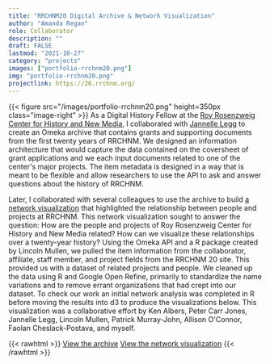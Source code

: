 ```yaml
---
title: "RRCHNM20 Digital Archive & Network Visualization"
author: "Amanda Regan"
role: Collaborator
description: ""
draft: FALSE
lastmod: "2021-10-27"
category: "projects"
images: ["portfolio-rrchnm20.png"]
img: "portfolio-rrchnm20.png"
projectlink: https://20.rrchnm.org/
---
```


{{< figure src="/images/portfolio-rrchnm20.png" height=350px class="image-right" >}} As a Digital History Fellow at the [Roy Rosenzweig Center for History and New Media](https://www.rrchnm.org), I collaborated with <a href='www.jannellelegg.com'>Jannelle Legg</a> to create an Omeka archive that contains grants and supporting documents from the first twenty years of RRCHNM. We designed an information architecture that would capture the data contained on the coversheet of grant applications and we each input documents related to one of the center's major projects. The item metadata is designed in a way that is meant to be flexible and allow researchers to use the API to ask and answer questions about the history of RRCHNM.

Later, I collaborated with several colleagues to use the archive to build [a network visualization]() that highlighted the relationship between people and projects at RRCHNM. This network visualization sought to answer the question: How are the people and projects of Roy Rosenzweig Center for History and New Media related? How can we visualize these relationships over a twenty-year history? Using the Omeka API and a R package created by Lincoln Mullen, we pulled the item information from the collaborator, affiliate, staff member, and project fields from the RRCHNM 20 site. This provided us with a dataset of related projects and people. We cleaned up the data using R and Google Open Refine, primarily to standardize the name variations and to remove errant organizations that had crept into our dataset. To check our work an initial network analysis was completed in R before moving the results into d3 to produce the visualizations below. This visualization was a collaborative effort by Ken Albers, Peter Carr Jones, Jannelle Legg, Lincoln Mullen, Patrick Murray-John, Allison O'Connor, Faolan Cheslack-Postava, and myself.

{{< rawhtml >}}
<a type="button" href="" class="btn btn-sm btn-outline-primary">View the archive</a>  <a type="button" href="" class="btn btn-sm btn-outline-primary">View the network visualization</a>
{{< /rawhtml >}}
